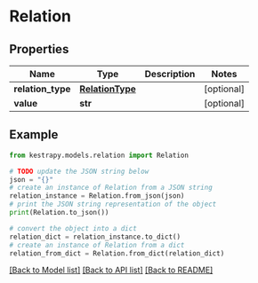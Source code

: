 # Relation


## Properties

Name | Type | Description | Notes
------------ | ------------- | ------------- | -------------
**relation_type** | [**RelationType**](RelationType.md) |  | [optional] 
**value** | **str** |  | [optional] 

## Example

```python
from kestrapy.models.relation import Relation

# TODO update the JSON string below
json = "{}"
# create an instance of Relation from a JSON string
relation_instance = Relation.from_json(json)
# print the JSON string representation of the object
print(Relation.to_json())

# convert the object into a dict
relation_dict = relation_instance.to_dict()
# create an instance of Relation from a dict
relation_from_dict = Relation.from_dict(relation_dict)
```
[[Back to Model list]](../README.md#documentation-for-models) [[Back to API list]](../README.md#documentation-for-api-endpoints) [[Back to README]](../README.md)


